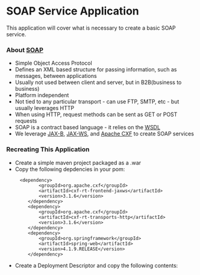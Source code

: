# SOAP Service Application 

This application will cover what is necessary to create a basic SOAP service. 

### About [SOAP](https://www.guru99.com/soap-simple-object-access-protocol.html)
* Simple Object Access Protocol
* Defines an XML based structure for passing information, such as messages, between applications
* Usually not used between client and server, but in B2B(business to business)
* Platform independent
* Not tied to any particular transport - can use FTP, SMTP, etc - but usually leverages HTTP
* When using HTTP, request methods can be sent as GET or POST requests 
* SOAP is a contract based language - it relies on the [WSDL](https://www.guru99.com/wsdl-web-services-description-language.html)
* We leverage [JAX-B](https://docs.oracle.com/javase/tutorial/jaxb/intro/index.html), [JAX-WS](https://www.baeldung.com/jax-ws), and [Apache CXF](https://cxf.apache.org/docs/cxf-architecture.html) to create SOAP services 

### Recreating This Application 
* Create a simple maven project packaged as a .war 
* Copy the following depdencies in your pom:
```
     <dependency>
            <groupId>org.apache.cxf</groupId>
            <artifactId>cxf-rt-frontend-jaxws</artifactId>
            <version>3.1.6</version>
        </dependency>
        <dependency>
            <groupId>org.apache.cxf</groupId>
            <artifactId>cxf-rt-transports-http</artifactId>
            <version>3.1.6</version>
        </dependency>
        <dependency>
            <groupId>org.springframework</groupId>
            <artifactId>spring-web</artifactId>
            <version>4.1.9.RELEASE</version>
        </dependency>
```
* Create a Deployment Descriptor and copy the following contents:
